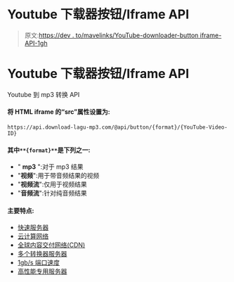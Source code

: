 # Youtube 下载器按钮/Iframe API

> 原文:[https://dev . to/mavelinks/YouTube-downloader-button iframe-API-1gh](https://dev.to/mavelinks/youtube-downloader-buttoniframe-api-1gh)

# [](#youtube-downloader-buttoniframe-api)Youtube 下载器按钮/Iframe API

Youtube 到 mp3 转换 API

#### 将 HTML iframe 的“src”属性设置为:

```
https://api.download-lagu-mp3.com/@api/button/{format}/{YouTube-Video-ID}
```

#### 其中`**{format}**`是下列之一:

*   " **mp3** ":对于 mp3 结果
*   "**视频**":用于带音频结果的视频
*   "**视频流**":仅用于视频结果
*   "**音频流**":针对纯音频结果

#### 主要特点:

*   [快速服务器](https://api.download-lagu-mp3.com)
*   [云计算网络](https://api.download-lagu-mp3.com)
*   [全球内容交付网络(CDN)](https://api.download-lagu-mp3.com)
*   [多个转换器服务器](https://api.download-lagu-mp3.com)
*   [1gb/s 端口速度](https://api.download-lagu-mp3.com)
*   [高性能专用服务器](https://api.download-lagu-mp3.com)